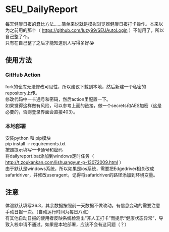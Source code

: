 # SEU_DailyReport  
每天健康日报的蠢比方法......简单来说就是模拟浏览器健康日报打卡操作。本来以为之前用的那个（ https://github.com/luzy99/SEUAutoLogin ）不能用了，所以自己整了个。  
只有在自己整了之后才能知道别人写得多好😭  
## 使用方法  
### GitHub Action  
fork的仓库无法修改可见性，所以建议下载到本地，然后新建一个私密的repository上传。  
修改代码中一卡通号和密码，然后action里配置一下。  
如果觉得这样做有风险，可以参考上面的链接，做一个secrets和AES加密（这是必要的，否则登录界面会直接403）。  
### 本地部署  
安装python 和 pip模块  
pip install -r requirements.txt  
按照提示填写一卡通号和密码  
将dailyreport.bat添加到windows定时任务（ http://t.zoukankan.com/lishuangyun-p-13072009.html ）  
由于默认是windows系统，所以如果是ios系统，需要把Edgedriver相关改成safaridriver，并修改useragent，记得将safaridriver的路径添加到环境变量。  
## 注意  
体温默认填写36.3，其余数据按照前一天数据不做改动。有信息变动的需要注意手动日报一次。（自动运行时间为每日八点）  
有其他自动日报的使用者反映系统检测出“非人工打卡”而提示“健康状态异常”，导致入校申请不通过。如果是本地部署，应该不会有这问题（？）  

